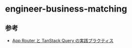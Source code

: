 # engineer-business-matching

## 参考

- [App Router と TanStack Query の実践プラクティス](https://zenn.dev/sirok/articles/nextjs-app-router-with-tanstack-query)
